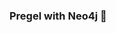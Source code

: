 ### Pregel with Neo4j 🚀

















































































 























